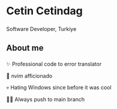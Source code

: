 <h1 align="left">Cetin Cetindag</h1>

###

<p align="left">Software Developer, Turkiye</p>

###

<h2 align="left">About me</h2>

###

<p align="left">✨ Professional code to error translator<br>
<p align="left">🍷 nvim afficionado<br>
<p align="left">💀 Hating Windows since before it was cool <br>
<p align="left">🤙🏼 Always push to main branch <br>




###
